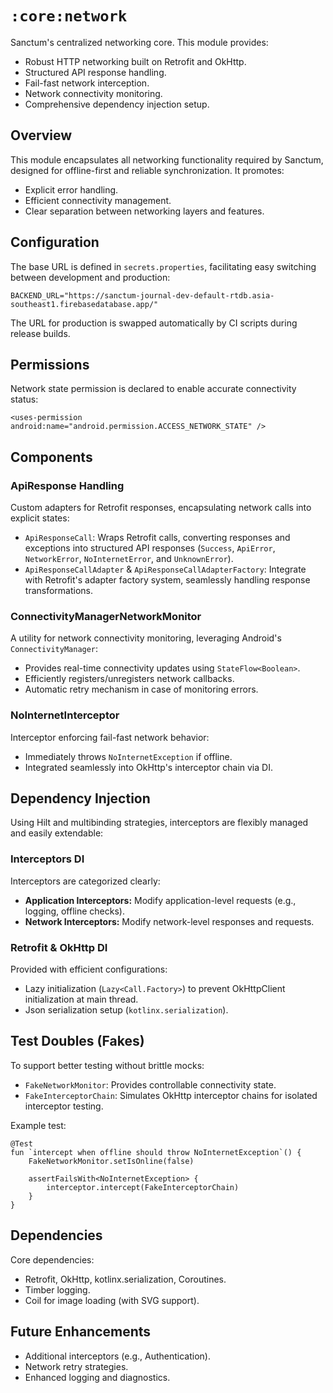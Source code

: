 # `:core:network`

Sanctum's centralized networking core. This module provides:

- Robust HTTP networking built on Retrofit and OkHttp.
- Structured API response handling.
- Fail-fast network interception.
- Network connectivity monitoring.
- Comprehensive dependency injection setup.

## Overview

This module encapsulates all networking functionality required by Sanctum, designed for
offline-first and reliable synchronization. It promotes:

- Explicit error handling.
- Efficient connectivity management.
- Clear separation between networking layers and features.

## Configuration

The base URL is defined in `secrets.properties`, facilitating easy switching between development
and production:

```
BACKEND_URL="https://sanctum-journal-dev-default-rtdb.asia-southeast1.firebasedatabase.app/"
```

The URL for production is swapped automatically by CI scripts during release builds.

## Permissions

Network state permission is declared to enable accurate connectivity status:

```
<uses-permission android:name="android.permission.ACCESS_NETWORK_STATE" />
```

## Components

### ApiResponse Handling

Custom adapters for Retrofit responses, encapsulating network calls into explicit states:

- `ApiResponseCall`: Wraps Retrofit calls, converting responses and exceptions into structured API
  responses (`Success`, `ApiError`, `NetworkError`, `NoInternetError`, and `UnknownError`).
- `ApiResponseCallAdapter` & `ApiResponseCallAdapterFactory`: Integrate with Retrofit's adapter
  factory system, seamlessly handling response transformations.

### ConnectivityManagerNetworkMonitor

A utility for network connectivity monitoring, leveraging Android's `ConnectivityManager`:

- Provides real-time connectivity updates using `StateFlow<Boolean>`.
- Efficiently registers/unregisters network callbacks.
- Automatic retry mechanism in case of monitoring errors.

### NoInternetInterceptor

Interceptor enforcing fail-fast network behavior:

- Immediately throws `NoInternetException` if offline.
- Integrated seamlessly into OkHttp's interceptor chain via DI.

## Dependency Injection

Using Hilt and multibinding strategies, interceptors are flexibly managed and easily extendable:

### Interceptors DI

Interceptors are categorized clearly:

- **Application Interceptors:** Modify application-level requests (e.g., logging, offline checks).
- **Network Interceptors:** Modify network-level responses and requests.

### Retrofit & OkHttp DI

Provided with efficient configurations:

- Lazy initialization (`Lazy<Call.Factory>`) to prevent OkHttpClient initialization at main thread.
- Json serialization setup (`kotlinx.serialization`).

## Test Doubles (Fakes)

To support better testing without brittle mocks:

- `FakeNetworkMonitor`: Provides controllable connectivity state.
- `FakeInterceptorChain`: Simulates OkHttp interceptor chains for isolated interceptor testing.

Example test:

```
@Test
fun `intercept when offline should throw NoInternetException`() {
    FakeNetworkMonitor.setIsOnline(false)

    assertFailsWith<NoInternetException> {
        interceptor.intercept(FakeInterceptorChain)
    }
}
```

## Dependencies

Core dependencies:

- Retrofit, OkHttp, kotlinx.serialization, Coroutines.
- Timber logging.
- Coil for image loading (with SVG support).

## Future Enhancements

- Additional interceptors (e.g., Authentication).
- Network retry strategies.
- Enhanced logging and diagnostics.